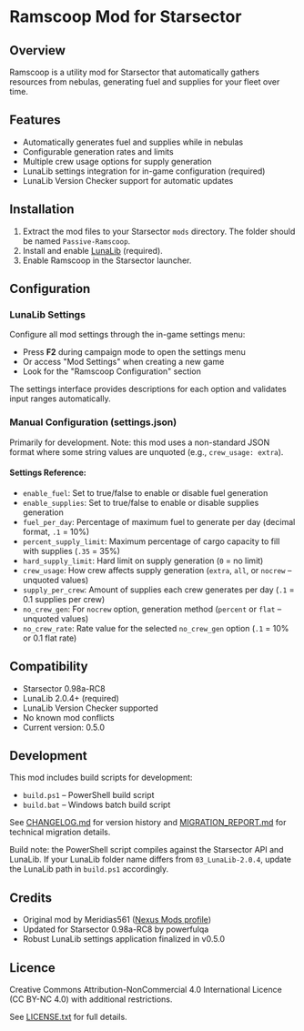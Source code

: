 
# Ramscoop Mod for Starsector

## Overview
Ramscoop is a utility mod for Starsector that automatically gathers resources from nebulas, generating fuel and supplies for your fleet over time.

## Features
- Automatically generates fuel and supplies while in nebulas
- Configurable generation rates and limits
- Multiple crew usage options for supply generation
- LunaLib settings integration for in-game configuration (required)
- LunaLib Version Checker support for automatic updates

## Installation
1. Extract the mod files to your Starsector `mods` directory. The folder should be named `Passive-Ramscoop`.
2. Install and enable [LunaLib](https://fractalsoftworks.com/forum/index.php?topic=25658) (required).
3. Enable Ramscoop in the Starsector launcher.

## Configuration

### LunaLib Settings
Configure all mod settings through the in-game settings menu:
- Press **F2** during campaign mode to open the settings menu
- Or access "Mod Settings" when creating a new game
- Look for the "Ramscoop Configuration" section

The settings interface provides descriptions for each option and validates input ranges automatically.

### Manual Configuration (settings.json)
Primarily for development. Note: this mod uses a non-standard JSON format where some string values are unquoted (e.g., `crew_usage: extra`).

#### Settings Reference:
- `enable_fuel`: Set to true/false to enable or disable fuel generation
- `enable_supplies`: Set to true/false to enable or disable supplies generation
- `fuel_per_day`: Percentage of maximum fuel to generate per day (decimal format, `.1` = 10%)
- `percent_supply_limit`: Maximum percentage of cargo capacity to fill with supplies (`.35` = 35%)
- `hard_supply_limit`: Hard limit on supply generation (`0` = no limit)
- `crew_usage`: How crew affects supply generation (`extra`, `all`, or `nocrew` – unquoted values)
- `supply_per_crew`: Amount of supplies each crew generates per day (`.1` = 0.1 supplies per crew)
- `no_crew_gen`: For `nocrew` option, generation method (`percent` or `flat` – unquoted values)
- `no_crew_rate`: Rate value for the selected `no_crew_gen` option (`.1` = 10% or 0.1 flat rate)

## Compatibility
- Starsector 0.98a-RC8
- LunaLib 2.0.4+ (required)
- LunaLib Version Checker supported
- No known mod conflicts
- Current version: 0.5.0

## Development
This mod includes build scripts for development:
- `build.ps1` – PowerShell build script
- `build.bat` – Windows batch build script

See [CHANGELOG.md](CHANGELOG.md) for version history and [MIGRATION_REPORT.md](MIGRATION_REPORT.md) for technical migration details.

Build note: the PowerShell script compiles against the Starsector API and LunaLib. If your LunaLib folder name differs from `03_LunaLib-2.0.4`, update the LunaLib path in `build.ps1` accordingly.

## Credits
- Original mod by Meridias561 ([Nexus Mods profile](https://next.nexusmods.com/profile/Meridias561))
- Updated for Starsector 0.98a-RC8 by powerfulqa
- Robust LunaLib settings application finalized in v0.5.0

## Licence
Creative Commons Attribution-NonCommercial 4.0 International Licence (CC BY-NC 4.0) with additional restrictions.

See [LICENSE.txt](LICENSE.txt) for full details.
